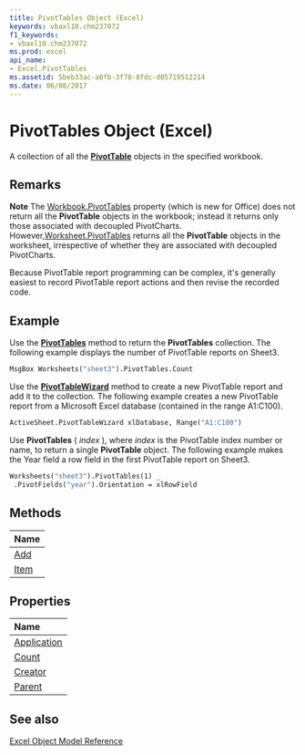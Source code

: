 ```yaml
---
title: PivotTables Object (Excel)
keywords: vbaxl10.chm237072
f1_keywords:
- vbaxl10.chm237072
ms.prod: excel
api_name:
- Excel.PivotTables
ms.assetid: 5beb33ac-a0fb-3f78-8fdc-d05719512214
ms.date: 06/08/2017
---
```



# PivotTables Object (Excel)

A collection of all the  **[PivotTable](Excel.PivotTable.md)** objects in the specified workbook.


## Remarks


 **Note**  The [Workbook.PivotTables](Excel.workbook.pivottables.md) property (which is new for Office) does not return all the **PivotTable** objects in the workbook; instead it returns only those associated with decoupled PivotCharts. However,[Worksheet.PivotTables](Excel.Worksheet.PivotTables.md) returns all the **PivotTable** objects in the worksheet, irrespective of whether they are associated with decoupled PivotCharts.

Because PivotTable report programming can be complex, it's generally easiest to record PivotTable report actions and then revise the recorded code.


## Example

Use the  **[PivotTables](Excel.Worksheet.PivotTables.md)** method to return the **PivotTables** collection. The following example displays the number of PivotTable reports on Sheet3.


```vb
MsgBox Worksheets("sheet3").PivotTables.Count
```

Use the  **[PivotTableWizard](Excel.Worksheet.PivotTableWizard.md)** method to create a new PivotTable report and add it to the collection. The following example creates a new PivotTable report from a Microsoft Excel database (contained in the range A1:C100).




```vb
ActiveSheet.PivotTableWizard xlDatabase, Range("A1:C100")
```

Use  **PivotTables** ( _index_ ), where _index_ is the PivotTable index number or name, to return a single **PivotTable** object. The following example makes the Year field a row field in the first PivotTable report on Sheet3.




```vb
Worksheets("sheet3").PivotTables(1) _ 
 .PivotFields("year").Orientation = xlRowField
```


## Methods



|**Name**|
|:-----|
|[Add](Excel.PivotTables.Add.md)|
|[Item](Excel.PivotTables.Item.md)|

## Properties



|**Name**|
|:-----|
|[Application](Excel.PivotTables.Application.md)|
|[Count](Excel.PivotTables.Count.md)|
|[Creator](Excel.PivotTables.Creator.md)|
|[Parent](pivottables-parent-property-excel.md)|

## See also


[Excel Object Model Reference](./overview/object-model-excel-vba-reference.md)
